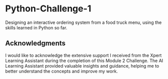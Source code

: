 # Python-Challenge-1
Designing an interactive ordering system from a food truck menu, using the skills learned in Python so far.

## Acknowledgments

I would like to acknowledge the extensive support I received from the Xpert Learning Assistant during the completion of this Module 2 Challenge. The AI Learning Assistant provided valuable insights and guidance, helping me to better understand the concepts and improve my work.
